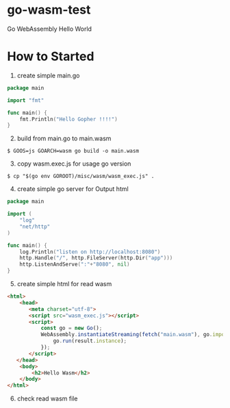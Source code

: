 # go-wasm-test

Go WebAssembly Hello World

# How to Started

1. create simple main.go

```Go
package main

import "fmt"

func main() {
	fmt.Println("Hello Gopher !!!!")
}

```

2. build from main.go to main.wasm

```Shell
$ GOOS=js GOARCH=wasm go build -o main.wasm
```

3. copy wasm.exec.js for usage go version

```Shell
$ cp "$(go env GOROOT)/misc/wasm/wasm_exec.js" .
```

4. create simple go server for Output html

```Go
package main

import (
	"log"
	"net/http"
)

func main() {
	log.Println("listen on http://localhost:8080")
	http.Handle("/", http.FileServer(http.Dir("app")))
	http.ListenAndServe(":"+"8080", nil)
}

```

5. create simple html for read wasm

```html
<html>
    <head>
       <meta charset="utf-8">
       <script src="wasm_exec.js"></script>
       <script>
           const go = new Go();
           WebAssembly.instantiateStreaming(fetch("main.wasm"), go.importObject).then((result) => {
               go.run(result.instance);
           });
       </script>
   </head>
    <body>
        <h2>Hello Wasm</h2>
    </body>
</html>
```

6. check read wasm file

